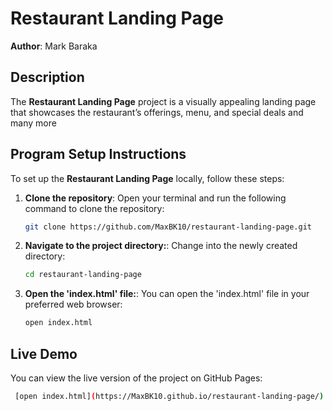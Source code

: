 # Restaurant Landing Page

**Author**: Mark Baraka

## Description

The **Restaurant Landing Page** project is a visually appealing landing page that showcases the restaurant’s offerings, menu, and special deals and many more

## Program Setup Instructions

To set up the **Restaurant Landing Page** locally, follow these steps:

1. **Clone the repository**:
   Open your terminal and run the following command to clone the repository:

   ```bash
   git clone https://github.com/MaxBK10/restaurant-landing-page.git

2. **Navigate to the project directory:**:
   Change into the newly created directory:
   
   ```bash
   cd restaurant-landing-page

3. **Open the 'index.html' file:**:
   You can open the 'index.html' file in your preferred web browser:
   
   ```bash
   open index.html

## Live Demo

You can view the live version of the project on GitHub Pages:
  ```bash
   [open index.html](https://MaxBK10.github.io/restaurant-landing-page/)

